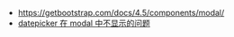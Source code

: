 - https://getbootstrap.com/docs/4.5/components/modal/  
- [datepicker 在 modal 中不显示的问题](https://blog.csdn.net/u010363836/article/details/50739171)  
